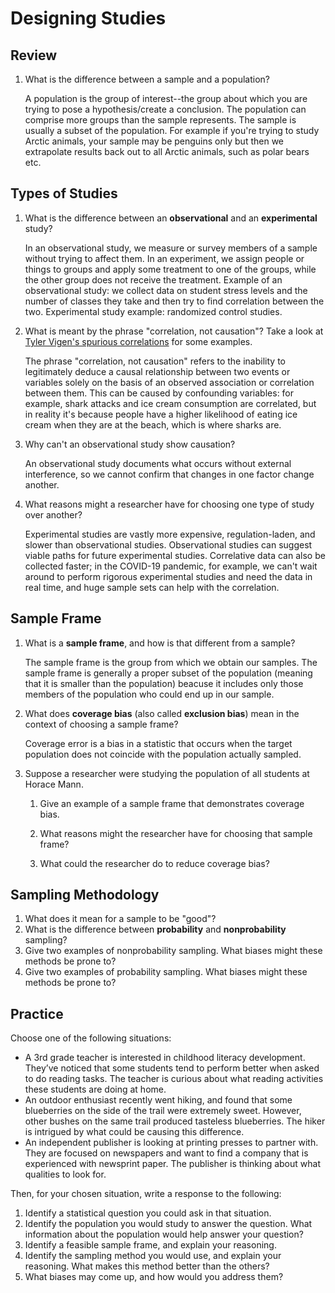 # Designing Studies

## Review
1. What is the difference between a sample and a population?

   A population is the group of interest--the group about which you are trying to pose a hypothesis/create a conclusion. The population can comprise more groups than the sample represents. The sample is usually a subset of the population. For example if you're trying to study Arctic animals, your sample may be penguins only but then we extrapolate results back out to all Arctic animals, such as polar bears etc.

## Types of Studies
1. What is the difference between an **observational** and an **experimental** study?

   In an observational study, we measure or survey members of a sample without trying to affect them. In an experiment, we assign people or things to groups and apply some treatment to one of the groups, while the other group does not receive the treatment. 
   Example of an observational study: we collect data on student stress levels and the number of classes they take and then try to find correlation between the two. Experimental study example: randomized control studies.

3. What is meant by the phrase "correlation, not causation"? Take a look at [Tyler Vigen's spurious correlations](https://www.tylervigen.com/spurious-correlations) for some examples.

   The phrase "correlation, not causation" refers to the inability to legitimately deduce a causal relationship between two events or variables solely on the basis of an observed association or correlation between them. This can be caused by confounding variables: for example, shark attacks and ice cream consumption are correlated, but in reality it's because people have a higher likelihood of eating ice cream when they are at the beach, which is where sharks are.

5. Why can't an observational study show causation?

   An observational study documents what occurs without external interference, so we cannot confirm that changes in one factor change another. 

7. What reasons might a researcher have for choosing one type of study over another?

   Experimental studies are vastly more expensive, regulation-laden, and slower than observational studies. Observational studies can suggest viable paths for future experimental studies. Correlative data can also be collected faster; in the COVID-19 pandemic, for example, we can't wait around to perform rigorous experimental studies and need the data in real time, and huge sample sets can help with the correlation.

## Sample Frame
1. What is a **sample frame**, and how is that different from a sample?

   The sample frame is the group from which we obtain our samples. The sample frame is generally a proper subset of the population (meaning that it is smaller than the population) beacuse it includes only those members of the population who could end up in our sample.

3. What does **coverage bias** (also called **exclusion bias**) mean in the context of choosing a sample frame?

   Coverage error is a bias in a statistic that occurs when the target population does not coincide with the population actually sampled.

5. Suppose a researcher were studying the population of all students at Horace Mann.
   1. Give an example of a sample frame that demonstrates coverage bias.

      

   3. What reasons might the researcher have for choosing that sample frame?

      

   5. What could the researcher do to reduce coverage bias?

      

## Sampling Methodology
1. What does it mean for a sample to be "good"?
2. What is the difference between **probability** and **nonprobability** sampling?
3. Give two examples of nonprobability sampling. What biases might these methods be prone to?
4. Give two examples of probability sampling. What biases might these methods be prone to?

## Practice
Choose one of the following situations:
  - A 3rd grade teacher is interested in childhood literacy development. They’ve noticed that some students tend to perform better when asked to do reading tasks. The teacher is curious about what reading activities these students are doing at home.
  - An outdoor enthusiast recently went hiking, and found that some blueberries on the side of the trail were extremely sweet. However, other bushes on the same trail produced tasteless blueberries. The hiker is intrigued by what could be causing this difference.
  - An independent publisher is looking at printing presses to partner with. They are focused on newspapers and want to find a company that is experienced with newsprint paper. The publisher is thinking about what qualities to look for.

Then, for your chosen situation, write a response to the following:
1. Identify a statistical question you could ask in that situation.
2. Identify the population you would study to answer the question. What information about the population would help answer your question?
3. Identify a feasible sample frame, and explain your reasoning.
4. Identify the sampling method you would use, and explain your reasoning. What makes this method better than the others?
5. What biases may come up, and how would you address them?

